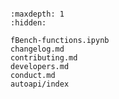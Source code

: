 <!-- ```{image} _static/logo.png
:width: 240px
:align: center
```

```{include} ../../README.md
:start-line: 4
``` -->

```{include} ../../README.md
```

```{toctree}
:maxdepth: 1
:hidden:

fBench-functions.ipynb
changelog.md
contributing.md
developers.md
conduct.md
autoapi/index
```
